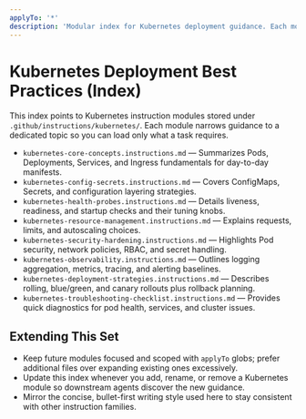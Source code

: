 ```yaml
---
applyTo: '*'
description: 'Modular index for Kubernetes deployment guidance. Each module covers a focused topic spanning core concepts, configuration, security, operations, and troubleshooting.'
---
```


# Kubernetes Deployment Best Practices (Index)

This index points to Kubernetes instruction modules stored under `.github/instructions/kubernetes/`. Each module narrows guidance to a dedicated topic so you can load only what a task requires.

- `kubernetes-core-concepts.instructions.md` — Summarizes Pods, Deployments, Services, and Ingress fundamentals for day-to-day manifests.
- `kubernetes-config-secrets.instructions.md` — Covers ConfigMaps, Secrets, and configuration layering strategies.
- `kubernetes-health-probes.instructions.md` — Details liveness, readiness, and startup checks and their tuning knobs.
- `kubernetes-resource-management.instructions.md` — Explains requests, limits, and autoscaling choices.
- `kubernetes-security-hardening.instructions.md` — Highlights Pod security, network policies, RBAC, and secret handling.
- `kubernetes-observability.instructions.md` — Outlines logging aggregation, metrics, tracing, and alerting baselines.
- `kubernetes-deployment-strategies.instructions.md` — Describes rolling, blue/green, and canary rollouts plus rollback planning.
- `kubernetes-troubleshooting-checklist.instructions.md` — Provides quick diagnostics for pod health, services, and cluster issues.

## Extending This Set

- Keep future modules focused and scoped with `applyTo` globs; prefer additional files over expanding existing ones excessively.
- Update this index whenever you add, rename, or remove a Kubernetes module so downstream agents discover the new guidance.
- Mirror the concise, bullet-first writing style used here to stay consistent with other instruction families.
